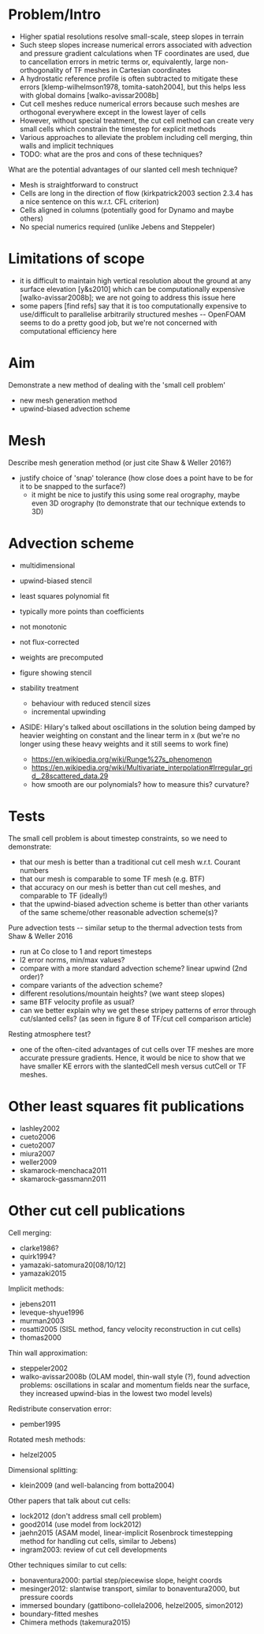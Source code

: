 Problem/Intro
=============
- Higher spatial resolutions resolve small-scale, steep slopes in terrain
- Such steep slopes increase numerical errors associated with advection and pressure gradient calculations when TF coordinates are used, due to cancellation errors in metric terms or, equivalently, large non-orthogonality of TF meshes in Cartesian coordinates
- A hydrostatic reference profile is often subtracted to mitigate these errors [klemp-wilhelmson1978, tomita-satoh2004], but this helps less with global domains [walko-avissar2008b]
- Cut cell meshes reduce numerical errors because such meshes are orthogonal everywhere except in the lowest layer of cells
- However, without special treatment, the cut cell method can create very small cells which constrain the timestep for explicit methods
- Various approaches to alleviate the problem including cell merging, thin walls and implicit techniques
- TODO: what are the pros and cons of these techniques?

What are the potential advantages of our slanted cell mesh technique?
- Mesh is straightforward to construct
- Cells are long in the direction of flow (kirkpatrick2003 section 2.3.4 has a nice sentence on this w.r.t. CFL criterion)
- Cells aligned in columns (potentially good for Dynamo and maybe others)
- No special numerics required (unlike Jebens and Steppeler)

Limitations of scope
====================
- it is difficult to maintain high vertical resolution about the ground at any surface elevation [y&s2010] which can be computationally expensive [walko-avissar2008b]; we are not going to address this issue here
- some papers [find refs] say that it is too computationally expensive to use/difficult to parallelise arbitrarily structured meshes -- OpenFOAM seems to do a pretty good job, but we're not concerned with computational efficiency here

Aim
===
Demonstrate a new method of dealing with the 'small cell problem'
- new mesh generation method
- upwind-biased advection scheme

Mesh
====
Describe mesh generation method (or just cite Shaw & Weller 2016?)
- justify choice of 'snap' tolerance (how close does a point have to be for it to be snapped to the surface?)
  - it might be nice to justify this using some real orography, maybe even 3D orography (to demonstrate that our technique extends to 3D)

Advection scheme
================
- multidimensional
- upwind-biased stencil
- least squares polynomial fit
- typically more points than coefficients
- not monotonic
- not flux-corrected
- weights are precomputed
- figure showing stencil
- stability treatment
  - behaviour with reduced stencil sizes
  - incremental upwinding

- ASIDE: Hilary's talked about oscillations in the solution being damped by heavier weighting on constant and the linear term in x (but we're no longer using these heavy weights and it still seems to work fine)
  - https://en.wikipedia.org/wiki/Runge%27s_phenomenon
  - https://en.wikipedia.org/wiki/Multivariate_interpolation#Irregular_grid_.28scattered_data.29
  - how smooth are our polynomials?  how to measure this?  curvature?

Tests
=====
The small cell problem is about timestep constraints, so we need to demonstrate:
- that our mesh is better than a traditional cut cell mesh w.r.t. Courant numbers
- that our mesh is comparable to some TF mesh (e.g. BTF)
- that accuracy on our mesh is better than cut cell meshes, and comparable to TF (ideally!)
- that the upwind-biased advection scheme is better than other variants of the same scheme/other reasonable advection scheme(s)?

Pure advection tests -- similar setup to the thermal advection tests from Shaw & Weller 2016
- run at Co close to 1 and report timesteps
- l2 error norms, min/max values?
- compare with a more standard advection scheme? linear upwind (2nd order)?
- compare variants of the advection scheme?
- different resolutions/mountain heights? (we want steep slopes)
- same BTF velocity profile as usual?
- can we better explain why we get these stripey patterns of error through cut/slanted cells? (as seen in figure 8 of TF/cut cell comparison article)


Resting atmosphere test?
- one of the often-cited advantages of cut cells over TF meshes are more accurate pressure gradients.  Hence, it would be nice to show that we have smaller KE errors with the slantedCell mesh versus cutCell or TF meshes.

Other least squares fit publications
====================================
- lashley2002
- cueto2006
- cueto2007
- miura2007
- weller2009
- skamarock-menchaca2011
- skamarock-gassmann2011

Other cut cell publications
===========================
Cell merging:
  - clarke1986?
  - quirk1994?
  - yamazaki-satomura20[08/10/12]
  - yamazaki2015

Implicit methods:
  - jebens2011
  - leveque-shyue1996
  - murman2003
  - rosatti2005 (SISL method, fancy velocity reconstruction in cut cells)
  - thomas2000

Thin wall approximation:
  - steppeler2002
  - walko-avissar2008b (OLAM model, thin-wall style (?), found advection problems: oscillations in scalar and momentum fields near the surface, they increased upwind-bias in the lowest two model levels)

Redistribute conservation error:
  - pember1995

Rotated mesh methods:
  - helzel2005

Dimensional splitting:
  - klein2009 (and well-balancing from botta2004)

Other papers that talk about cut cells:
  - lock2012 (don't address small cell problem)
  - good2014 (use model from lock2012)
  - jaehn2015 (ASAM model, linear-implicit Rosenbrock timestepping method for handling cut cells, similar to Jebens)
  - ingram2003: review of cut cell developments

Other techniques similar to cut cells:
  - bonaventura2000: partial step/piecewise slope, height coords
  - mesinger2012: slantwise transport, similar to bonaventura2000, but pressure coords
  - immersed boundary (gattibono-collela2006, helzel2005, simon2012)
  - boundary-fitted meshes
  - Chimera methods (takemura2015)
